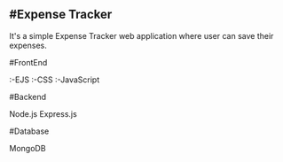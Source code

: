 #Expense Tracker
-
It's a simple Expense Tracker web application where user can save their expenses.


#FrontEnd

:-EJS
:-CSS
:-JavaScript

#Backend

Node.js
Express.js

#Database

MongoDB
